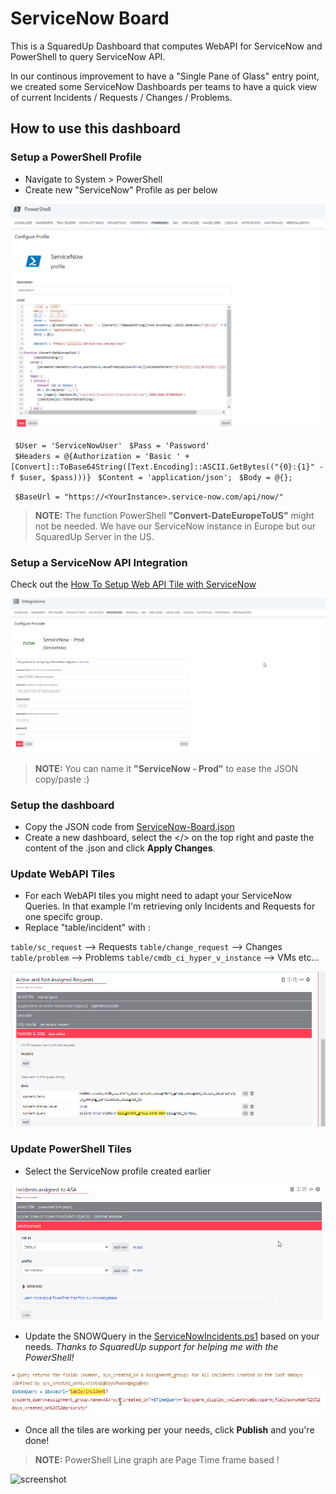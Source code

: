 # ServiceNow Board
This is a SquaredUp Dashboard that computes WebAPI for ServiceNow and PowerShell to query ServiceNow API.

In our continous improvement to have a "Single Pane of Glass" entry point, we created some ServiceNow Dashboards per teams to have a quick view of current Incidents / Requests / Changes / Problems.

## How to use this dashboard

### Setup a PowerShell Profile 
- Navigate to System > PowerShell
- Create new "ServiceNow" Profile as per below

![screenshot](images/ServiceNow-PowerShell-Profile.png)

` $User = 'ServiceNowUser'` 
` $Pass = 'Password'`      
` $Headers = @{Authorization = 'Basic ' + [Convert]::ToBase64String([Text.Encoding]::ASCII.GetBytes(("{0}:{1}" -f $user, $pass)))}`
` $Content = 'application/json';`
` $Body = @{};`
     
` $BaseUrl = "https://<YourInstance>.service-now.com/api/now/"`

> **NOTE:**  The function PowerShell **"Convert-DateEuropeToUS"** might not be needed. We have our ServiceNow instance in Europe but our SquaredUp Server in the US. 


### Setup a ServiceNow API Integration 

Check out the [How To Setup Web API Tile with ServiceNow](https://support.squaredup.com/hc/en-us/articles/4406616264721-How-to-use-the-Web-API-tile-with-ServiceNow)

![screenshot](images/ServiceNow-WebAPI.png)

> **NOTE:**  You can name it **"ServiceNow - Prod"** to ease the JSON copy/paste :)


### Setup the dashboard
- Copy the JSON code from [ServiceNow-Board.json](ServiceNow-Board.json)
- Create a new dashboard, select the </> on the top right and paste the content of the .json and click **Apply Changes**.

### Update WebAPI Tiles

- For each WebAPI tiles you might need to adapt your ServiceNow Queries. In that example I'm retrieving only Incidents and Requests for one specifc group.
- Replace "table/incident" with :

`table/sc_request`  --> Requests
`table/change_request`  --> Changes
`table/problem`  --> Problems
`table/cmdb_ci_hyper_v_instance` --> VMs 
etc... 

![screenshot](images/ServiceNowBoad-WebAPI-Query.png)

### Update PowerShell Tiles

- Select the ServiceNow profile created earlier

![screenshot](images/PowershellProfile.png)

- Update the SNOWQuery in the [ServiceNowIncidents.ps1](ServiceNowIncidents.ps1) based on your needs. *Thanks to SquaredUp support for helping me with the PowerShell!*

![screenshot](images/ServiceNowQuery.png)

- Once all the  tiles are working per your needs, click **Publish** and you're done!


> **NOTE:**  PowerShell Line graph are Page Time frame based !

![screenshot](LineGraphTimeFrame.png)
